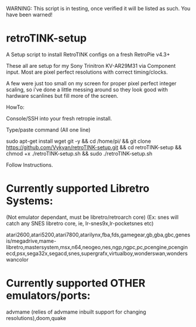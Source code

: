 WARNING: This script is in testing, once verified it will be listed as such.  You have been warned!

# retroTINK-setup
A Setup script to install RetroTINK configs on a fresh RetroPie v4.3+

These all are setup for my Sony Trinitron KV-AR29M31 via Component input.  Most are pixel perfect resolutions with correct timing/clocks.

A few were just too small on my screen for proper pixel perfect integer scaling, so i've done a little messing around so they look good with hardware scanlines but fill more of the screen.

HowTo:

Console/SSH into your fresh retropie install.

Type/paste command (All one line)

sudo apt-get install wget git -y && cd /home/pi/ && git clone https://github.com/Vykyan/retroTINK-setup.git && cd retroTINK-setup && chmod +x ./retroTINK-setup.sh && sudo ./retroTINK-setup.sh

Follow Instructions.

# Currently supported Libretro Systems:
 (Not emulator dependant, must be libretro/retroarch core)
 (Ex: snes will catch any SNES libretro core, ie, lr-snes9x,lr-pocketsnes etc)

atari2600,atari5200,atari7800,atarilynx,fba,fds,gamegear,gb,gba,gbc,genesis/megadrive,mame-libretro,mastersystem,msx,n64,neogeo,nes,ngp,ngpc,pc,pcengine,pcenginecd,psx,sega32x,segacd,snes,supergrafx,virtualboy,wonderswan,wonderswancolor

# Currently supported OTHER emulators/ports:

advmame (relies of advmame inbuilt support for changing resolutions),doom,quake
